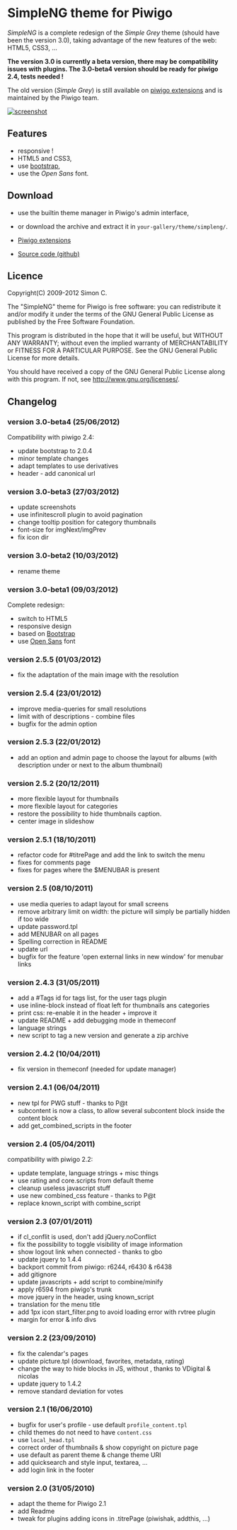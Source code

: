 SimpleNG theme for Piwigo
=========================

*SimpleNG* is a complete redesign of the *Simple Grey* theme (should have been
the version 3.0), taking advantage of the new features of the web: HTML5,
CSS3, ...

**The version 3.0 is currently a beta version, there may be compatibility
  issues with plugins. The 3.0-beta4 version should be ready for piwigo 2.4,
  tests needed !**

The old version (*Simple Grey*) is still available on [piwigo
extensions](http://fr.piwigo.org/ext/extension_view.php?eid=308) and is
maintained by the Piwigo team.

[![screenshot][2]][1]

[1]: https://github.com/saimn/simple-theme-piwigo/raw/master/screenshot.large.jpg
[2]: https://github.com/saimn/simple-theme-piwigo/raw/master/screenshot.large.jpg

Features
--------

* responsive !
* HTML5 and CSS3,
* use [bootstrap](http://twitter.github.com/bootstrap/),
* use the *Open Sans* font.

Download
--------

* use the builtin theme manager in Piwigo's admin interface,
* or download the archive and extract it in ``your-gallery/theme/simpleng/``.

* [Piwigo extensions](http://fr.piwigo.org/ext/extension_view.php?eid=308)
* [Source code (github)](http://github.com/saimn/simple-theme-piwigo)

Licence
-------

Copyright(C) 2009-2012 Simon C. <contact at saimon dot org>

The "SimpleNG" theme for Piwigo is free software: you can redistribute it
and/or modify it under the terms of the GNU General Public License as
published by the Free Software Foundation.

This program is distributed in the hope that it will be useful, but WITHOUT
ANY WARRANTY; without even the implied warranty of MERCHANTABILITY or FITNESS
FOR A PARTICULAR PURPOSE. See the GNU General Public License for more details.

You should have received a copy of the GNU General Public License along with
this program. If not, see <http://www.gnu.org/licenses/>.

Changelog
---------

### version 3.0-beta4 (25/06/2012)

Compatibility with piwigo 2.4:

* update bootstrap to 2.0.4
* minor template changes
* adapt templates to use derivatives
* header - add canonical url

### version 3.0-beta3 (27/03/2012)

* update screenshots
* use infinitescroll plugin to avoid pagination
* change tooltip position for category thumbnails
* font-size for imgNext/imgPrev
* fix icon dir

### version 3.0-beta2 (10/03/2012)

* rename theme

### version 3.0-beta1 (09/03/2012)

Complete redesign:

* switch to HTML5
* responsive design
* based on [Bootstrap](http://twitter.github.com/bootstrap/)
* use [Open Sans](http://en.wikipedia.org/wiki/Open_Sans) font

### version 2.5.5 (01/03/2012)

* fix the adaptation of the main image with the resolution

### version 2.5.4 (23/01/2012)

* improve media-queries for small resolutions
* limit with of descriptions - combine files
* bugfix for the admin option

### version 2.5.3 (22/01/2012)

* add an option and admin page to choose the layout for albums (with description
  under or next to the album thumbnail)

### version 2.5.2 (20/12/2011)

* more flexible layout for thumbnails
* more flexible layout for categories
* restore the possibility to hide thumbnails caption.
* center image in slideshow

### version 2.5.1 (18/10/2011)

* refactor code for #titrePage and add the link to switch the menu
* fixes for comments page
* fixes for pages where the $MENUBAR is present

### version 2.5 (08/10/2011)

* use media queries to adapt layout for small screens
* remove arbitrary limit on width: the picture will simply be partially hidden if too wide
* update password.tpl
* add MENUBAR on all pages
* Spelling correction in README
* update url
* bugfix for the feature 'open external links in new window' for menubar links

### version 2.4.3 (31/05/2011)

* add a #Tags id for tags list, for the user tags plugin
* use inline-block instead of float left for thumbnails ans categories
* print css: re-enable it in the header + improve it
* update README + add debugging mode in themeconf
* language strings
* new script to tag a new version and generate a zip archive

### version 2.4.2 (10/04/2011)

* fix version in themeconf (needed for update manager)

### version 2.4.1 (06/04/2011)

* new tpl for PWG stuff - thanks to P@t
* subcontent is now a class, to allow several subcontent block inside the content block
* add get_combined_scripts in the footer

### version 2.4 (05/04/2011)

compatibility with piwigo 2.2:

* update template, language strings + misc things
* use rating and core.scripts from default theme
* cleanup useless javascript stuff
* use new combined_css feature - thanks to P@t
* replace known_script with combine_script

### version 2.3 (07/01/2011)

* if cl_conflit is used, don't add jQuery.noConflict
* fix the possibility to toggle visibility of image information
* show logout link when connected - thanks to gbo
* update jquery to 1.4.4
* backport commit from piwigo: r6244, r6430 & r6438
* add gitignore
* update javascripts + add script to combine/minify
* apply r6594 from piwigo's trunk
* move jquery in the header, using known_script
* translation for the menu title
* add 1px icon start_filter.png to avoid loading error with rvtree plugin
* margin for error & info divs

### version 2.2 (23/09/2010)

* fix the calendar's pages
* update picture.tpl (download, favorites, metadata, rating)
* change the way to hide blocks  in JS, without <noscript>, thanks to VDigital
  & nicolas
* update jquery to 1.4.2
* remove standard deviation for votes

### version 2.1 (16/06/2010)

- bugfix for user's profile - use default `profile_content.tpl`
- child themes do not need to have `content.css`
- use `local_head.tpl`
- correct order of thumbnails & show copyright on picture page
- use default as parent theme & change theme URI
- add quicksearch and style input, textarea, ...
- add login link in the footer

### version 2.0 (31/05/2010)

- adapt the theme for Piwigo 2.1
- add Readme
- tweak for plugins adding icons in .titrePage (piwishak, addthis, ...)
